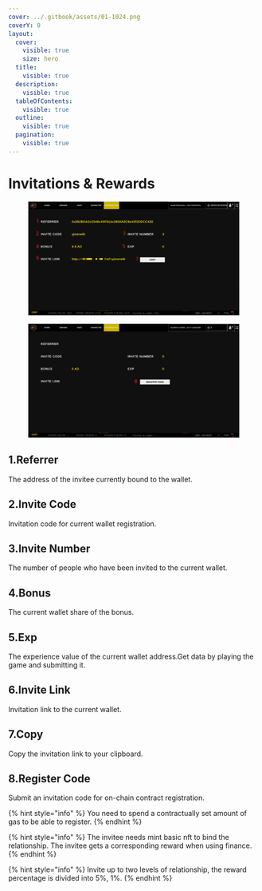 ```yaml
---
cover: ../.gitbook/assets/01-1024.png
coverY: 0
layout:
  cover:
    visible: true
    size: hero
  title:
    visible: true
  description:
    visible: true
  tableOfContents:
    visible: true
  outline:
    visible: true
  pagination:
    visible: true
---
```


# Invitations & Rewards

<div>

<figure><img src="../.gitbook/assets/information1.png" alt=""><figcaption></figcaption></figure>

 

<figure><img src="../.gitbook/assets/information2.png" alt=""><figcaption></figcaption></figure>

</div>

## 1.Referrer

The address of the invitee currently bound to the wallet.

## 2.Invite Code

Invitation code for current wallet registration.

## 3.Invite Number

The number of people who have been invited to the current wallet.

## 4.Bonus

The current wallet share of the bonus.

## 5.Exp

The experience value of the current wallet address.Get data by playing the game and submitting it.

## 6.Invite Link

Invitation link to the current wallet.

## 7.Copy

Copy the invitation link to your clipboard.

## 8.Register Code

Submit an invitation code for on-chain contract registration.

{% hint style="info" %}
You need to spend a contractually set amount of gas to be able to register.
{% endhint %}

{% hint style="info" %}
The invitee needs mint basic nft to bind the relationship. The invitee gets a corresponding reward when using finance.
{% endhint %}

{% hint style="info" %}
Invite up to two levels of relationship, the reward percentage is divided into 5%, 1%.
{% endhint %}
